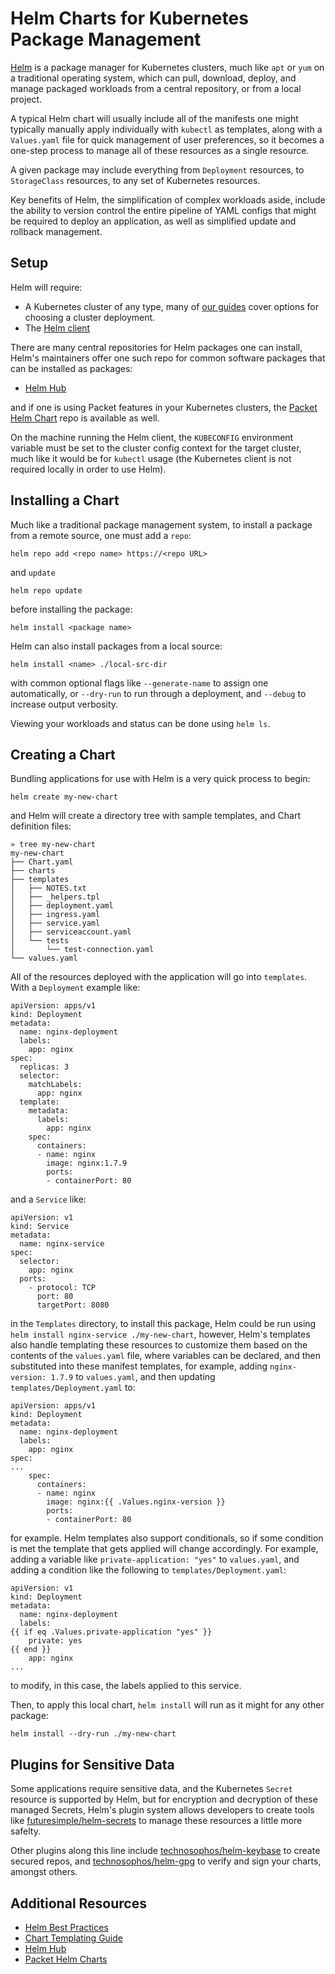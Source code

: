 <!--
<meta>
{
    "title":"Helm Charts for Kubernetes Package Management",
    "description":"Helm Charts for Kubernetes Package Management",
    "tag":["Kubernetes", "Package Management", "Helm"]
}
</meta>
-->

# Helm Charts for Kubernetes Package Management

[Helm](https://helm.sh/) is a package manager for Kubernetes clusters, much like `apt` or `yum` on a traditional operating system, which can pull, download, deploy, and manage packaged workloads from a central repository, or from a local project. 

A typical Helm chart will usually include all of the manifests one might typically manually apply individually with `kubectl` as templates, along with a `Values.yaml` file for quick management of user preferences, so it becomes a one-step process to manage all of these resources as a single resource.

A given package may include everything from `Deployment` resources, to `StorageClass` resources, to any set of Kubernetes resources. 

Key benefits of Helm, the simplification of complex workloads aside, include the ability to version control the entire pipeline of YAML configs that might be required to deploy an application, as well as simplified update and rollback management. 

## Setup

Helm will require:

- A Kubernetes cluster of any type, many of [our guides](https://www.packet.com/developers/guides/) cover options for choosing a cluster deployment.
- The [Helm client](https://v3.helm.sh/docs/intro/install/)

There are many central repositories for Helm packages one can install, Helm's maintainers offer one such repo for common software packages that can be installed as packages:

- [Helm Hub](https://hub.helm.sh/)

and if one is using Packet features in your Kubernetes clusters, the [Packet Helm Chart](https://github.com/packet-labs/helm-charts) repo is available as well.

On the machine running the Helm client, the `KUBECONFIG` environment variable must be set to the cluster config context for the target cluster, much like it would be for `kubectl` usage (the Kubernetes client is not required locally in order to use Helm).

## Installing a Chart

Much like a traditional package management system, to install a package from a remote source, one must add a `repo`:

```
helm repo add <repo name> https://<repo URL>
```

and `update`

```
helm repo update
```

before installing the package:

```
helm install <package name>
```


Helm can also install packages from a local source:

```
helm install <name> ./local-src-dir
```

with common optional flags like `--generate-name` to assign one automatically, or `--dry-run` to run through a deployment, and `--debug` to increase output verbosity. 

Viewing your workloads and status can be done using `helm ls`.

## Creating a Chart

Bundling applications for use with Helm is a very quick process to begin:

```
helm create my-new-chart
```

and Helm will create a directory tree with sample templates, and Chart definition files:

```
» tree my-new-chart                                                                                                    
my-new-chart                                                                                                                                                                           
├── Chart.yaml                                                                                                                                                                         
├── charts                                                                                                                                                                             
├── templates                                                                                                                                                                          
│   ├── NOTES.txt                                                                                                                                                                      
│   ├── _helpers.tpl                                                                                                                                                                   
│   ├── deployment.yaml                                                                                                                                                                
│   ├── ingress.yaml                                                                                                                                                                   
│   ├── service.yaml                                                                                                                                                                   
│   ├── serviceaccount.yaml                                                                                                                                                            
│   └── tests                                                                                                                                                                          
│       └── test-connection.yaml                                                                                                                                                       
└── values.yaml   
```

All of the resources deployed with the application will go into `templates`. With a `Deployment` example like:

```
apiVersion: apps/v1
kind: Deployment
metadata:
  name: nginx-deployment
  labels:
    app: nginx
spec:
  replicas: 3
  selector:
    matchLabels:
      app: nginx
  template:
    metadata:
      labels:
        app: nginx
    spec:
      containers:
      - name: nginx
        image: nginx:1.7.9
        ports:
        - containerPort: 80
```

and a `Service` like:

```
apiVersion: v1
kind: Service
metadata:
  name: nginx-service
spec:
  selector:
    app: nginx
  ports:
    - protocol: TCP
      port: 80
      targetPort: 8080
```

in the `Templates` directory, to install this package, Helm could be run using `helm install nginx-service ./my-new-chart`, however, Helm's templates also handle templating these resources to customize them based on the contents of the `values.yaml` file, where variables can be declared, and then substituted into these manifest templates, for example, adding `nginx-version: 1.7.9` to `values.yaml`, and then updating `templates/Deployment.yaml` to:

```
apiVersion: apps/v1
kind: Deployment
metadata:
  name: nginx-deployment
  labels:
    app: nginx
spec:
...
    spec:
      containers:
      - name: nginx
        image: nginx:{{ .Values.nginx-version }}
        ports:
        - containerPort: 80
```

for example. Helm templates also support conditionals, so if some condition is met the template that gets applied will change accordingly. For example, adding a variable like `private-application: "yes"` to `values.yaml`, and adding a condition like the following to `templates/Deployment.yaml`:

```
apiVersion: v1
kind: Deployment
metadata:
  name: nginx-deployment
  labels:
{{ if eq .Values.private-application "yes" }}
    private: yes
{{ end }}
	app: nginx
...
```

to modify, in this case, the labels applied to this service. 

Then, to apply this local chart, `helm install` will run as it might for any other package:

```
helm install --dry-run ./my-new-chart
```

## Plugins for Sensitive Data

Some applications require sensitive data, and the Kubernetes `Secret` resource is supported by Helm, but for encryption and decryption of these managed Secrets, Helm's plugin system allows developers to create tools like [futuresimple/helm-secrets](https://github.com/futuresimple/helm-secrets) to manage these resources a little more safelty. 

Other plugins along this line include [technosophos/helm-keybase](https://github.com/technosophos/helm-keybase) to create secured repos, and [technosophos/helm-gpg](https://github.com/technosophos/helm-gpg) to verify and sign your charts, amongst others. 

## Additional Resources

- [Helm Best Practices](https://v3.helm.sh/docs/topics/chart_best_practices/conventions/)
- [Chart Templating Guide](https://v3.helm.sh/docs/topics/chart_template_guide/builtin_objects/)
- [Helm Hub](https://hub.helm.sh)
- [Packet Helm Charts](https://github.com/packet-labs/helm-charts)
